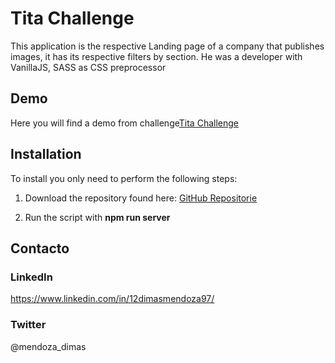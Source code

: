 # Tita Challenge

This application is the respective Landing page of a company that publishes images, it has its respective filters by section. He was a developer with VanillaJS, SASS as CSS preprocessor

## Demo

Here you will find a demo from challenge[Tita Challenge](https://tita-challenge-front.vercel.app/)

## Installation

To install you only need to perform the following steps:

1.  Download the repository found here: [GitHub Repositorie](https://github.com/dimasmendoza/TitaChallengeFront)

2.  Run the script with **npm run server**

## Contacto

### LinkedIn

https://www.linkedin.com/in/12dimasmendoza97/

### Twitter

@mendoza_dimas

